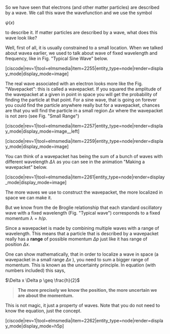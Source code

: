 So we have seen that electrons (and other matter particles) are described by a wave. We call this wave the wavefunction and we use the symbol

$\psi(x)$

to describe it. If matter particles are described by a wave, what does this wave look like?

Well, first of all, it is usually constrained to a small location. When we talked about wavea earlier, we used to talk about wave of fixed wavelength and frequency, like in Fig. "Typical Sine Wave" below.

[ciscode|rev=1|tool=elmsmedia|item=2255|entity_type=node|render=display_mode|display_mode=image]

The real wave associated with an electron looks more like the Fig. "Wavepacket": this is called a wavepacket. If you squared the amplitude of the wavepacket at a given in point in space you will get the probability of finding the particle at that point. For a sine wave, that is going on forever you could find the particle anywhere really but for a wavepacket, chances are that you will find the particle in a small region $\Delta x$ where the wavepacket is not zero (see Fig. "Small Range")

[ciscode|rev=1|tool=elmsmedia|item=2257|entity_type=node|render=display_mode|display_mode=image__left]

[ciscode|rev=1|tool=elmsmedia|item=2259|entity_type=node|render=display_mode|display_mode=image]

You can think of a wavepacket has being the sum of a bunch of waves with different wavelength $\Delta \lambda$ as you can see in the animation "Making a wavepacket" below.

[ciscode|rev=1|tool=elmsmedia|item=2261|entity_type=node|render=display_mode|display_mode=image]

The more waves we use to construct the wavepacket, the more localized in space we can make it.

But we know from the de Broglie relationship that each standard oscillatory wave with a fixed wavelength (Fig. "Typical wave") corresponds to a fixed momentum $\lambda = h/p$.

Since a wavepacket is made by combining multiple waves with a range of wavelength. This means that a particle that is described by a wavepacket really has a **range** of possible momentum $\Delta p$ just like it has range of position $\Delta x$.

One can show mathematically, that in order to localize a wave in space (a wavepacket in a small range $\Delta x$ ), you need to sum a bigger range of momentum. This is known as the uncertainty principle. In equation (with numbers included) this says,

$\Delta x \Delta p \geq \frac{h}{2}$

> **The more precisely we know the position, the more uncertain we are about the momentum.**

This is not magic, it just a property of waves. Note that you do not need to know the equation, just the concept.

[ciscode|rev=1|tool=elmsmedia|item=2262|entity_type=node|render=display_mode|display_mode=h5p]